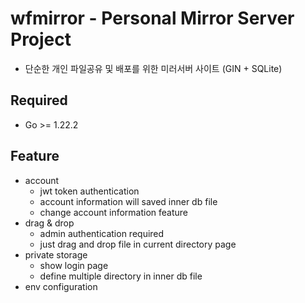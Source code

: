 # wfmirror - Personal Mirror Server Project
- 단순한 개인 파일공유 및 배포를 위한 미러서버 사이트 (GIN + SQLite)

## Required
- Go >= 1.22.2

## Feature
- account
    - jwt token authentication
    - account information will saved inner db file
    - change account information feature
- drag & drop
    - admin authentication required
    - just drag and drop file in current directory page
- private storage
    - show login page
    - define multiple directory in inner db file
- env configuration
